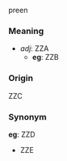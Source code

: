preen
### Meaning
+ _adj_: ZZA
    + __eg__: ZZB

### Origin

ZZC

### Synonym

__eg__: ZZD

+ ZZE



